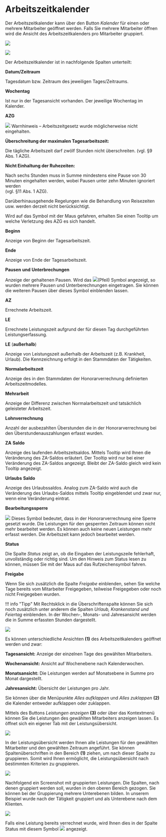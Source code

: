 # Arbeitszeitkalender

Der Arbeitszeitkalender kann über den Button *Kalender* für einen oder
mehrere Mitarbeiter geöffnet werden. Falls Sie mehrere Mitarbeiter
öffnen wird die Ansicht des Arbeitszeitkalenders pro Mitarbeiter
gruppiert.


![](<img/image137.png>)


![](<img/image171.png>)

Der Arbeitszeitkalender ist in nachfolgende Spalten unterteilt:

**Datum/Zeitraum**

Tagesdatum bzw. Zeitraum des jeweiligen Tages/Zeitraums.

**Wochentag**

Ist nur in der Tagesansicht vorhanden. Der jeweilige Wochentag im
Kalender.

**AZG**

![](<img/image139.png>) Warnhinweis –
Arbeitszeitgesetz wurde möglicherweise nicht eingehalten.

**Überschreitung der maximalen Tagesarbeitszeit:**

Die tägliche Arbeitszeit darf zwölf Stunden nicht überschreiten. (vgl.
§9 Abs. 1 AZG).

**Nicht Einhaltung der Ruhezeiten:**

Nach sechs Stunden muss in Summe mindestens eine Pause von 30 Minuten
eingehalten werden, wobei Pausen unter zehn Minuten ignoriert werden  
(vgl. §11 Abs. 1 AZG).

Darüberhinausgehende Regelungen wie die Behandlung von Reisezeiten usw.
werden derzeit nicht berücksichtigt.

Wird auf das Symbol mit der Maus gefahren, erhalten Sie einen Tooltip um
welche Verletzung des AZG es sich handelt.

**Beginn**

Anzeige von Beginn der Tagesarbeitszeit.

**Ende**

Anzeige von Ende der Tagesarbeitszeit.

**Pausen** **und** **Unterbrechungen**

Anzeige der gehaltenen Pausen. Wird das
![](<img/image140.png>)(Pfeil) Symbol angezeigt, so
wurden mehrere Pausen und Unterberechnungen eingetragen. Sie können die
weiteren Pausen über dieses Symbol einblenden lassen.

**AZ**

Errechnete Arbeitszeit.

**LE**

Errechnete Leistungszeit aufgrund der für diesen Tag durchgeführten
Leistungserfassung.

**LE** (**außerhalb**)

Anzeige von Leistungszeit außerhalb der Arbeitszeit (z.B. Krankheit,
Urlaub). Die Kennzeichnung erfolgt in den Stammdaten der Tätigkeiten.

**Normalarbeitszeit**

Anzeige des in den Stammdaten der Honorarverrechnung definierten
Arbeitszeitmodelles.

**Mehrarbeit**

Anzeige der Differenz zwischen Normalarbeitszeit und tatsächlich
geleisteter Arbeitszeit.

**Lohnverrechnung**

Anzahl der ausbezahlten Überstunden die in der Honorarverrechnung bei
den Überstundenauszahlungen erfasst wurden.

**ZA** **Saldo**

Anzeige des laufenden Arbeitszeitsaldos. Mittels Tooltip wird Ihnen die
Veränderung des ZA-Saldos erläutert. Der Tooltip wird nur bei einer
Veränderung des ZA-Saldos angezeigt. Bleibt der ZA-Saldo gleich wird
kein Tooltip angezeigt.

**Urlaubs** **Saldo**

Anzeige des Urlaubssaldos. Analog zum ZA-Saldo wird auch die Veränderung
des Urlaubs-Saldos mittels Tooltip eingeblendet und zwar nur, wenn eine
Veränderung eintrat.

**Bearbeitungssperre**

![](<img/image141.png>) Dieses Symbol bedeutet, dass
in der Honorarverrechnung eine Sperre gesetzt wurde. Die Leistungen für
den gesperrten Zeitraum können nicht mehr bearbeitet werden. Es können
auch keine neuen Leistungen mehr erfasst werden. Die Arbeitszeit kann
jedoch bearbeitet werden.

**Status**

Die Spalte *Status* zeigt an, ob die Eingaben der Leistungszeile
fehlerhaft, unvollständig oder richtig sind. Um den Hinweis zum Status
lesen zu können, müssen Sie mit der Maus auf das Rufzeichensymbol
fahren.

**Freigabe**

Wenn Sie sich zusätzlich die Spalte *Freigabe* einblenden, sehen Sie
welche Tage bereits vom Mitarbeiter Freigegeben, teilweise Freigegeben
oder noch nicht Freigegeben wurden.

!!! info "Tipp"
    Mit Rechtsklick in die Überschriftenspalte können Sie sich noch
    zusätzlich unter anderem die Spalten *Urlaub, Krankenstand und Feiertag*
    einblenden. In der Wochen-, Monats- und Jahresansicht werden die in
    Summe erfassten Stunden dargestellt.


![](<img/image142.png>)

Es können unterschiedliche Ansichten **(1)** des Arbeitszeitkalenders
geöffnet werden und zwar:

**Tagesansicht:** Anzeige der einzelnen Tage des gewählten Mitarbeiters.

**Wochenansicht:** Ansicht auf Wochenebene nach Kalenderwochen.

**Monatsansicht:** Die Leistungen werden auf Monatsebene in Summe pro
Monat dargestellt.

**Jahresansicht:** Übersicht der Leistungen pro Jahr.

Sie können über die Menüpunkte *Alles aufklappen* und *Alles zuklappen*
**(2)** die Kalender entweder aufklappen oder zuklappen.

Mittels des Buttons *Leistungen anzeigen* **(3)** oder über das
Kontextmenü können Sie die Leistungen des gewählten Mitarbeiters
anzeigen lassen. Es öffnet sich ein eigener Tab mit der
Leistungsübersicht.

![](<img/image143.png>)

In der Leistungsübersicht werden Ihnen alle Leistungen für den gewählten
Mitarbeiter und den gewählten Zeitraum angeführt. Sie können
Spaltenüberschriften in den Bereich **(1)** ziehen, um nach dieser
Spalte zu gruppieren. Somit wird Ihnen ermöglicht, die Leistungsübersicht
nach bestimmten Kriterien zu gruppieren.

![](<img/image144.png>)

Nachfolgend ein Screenshot mit gruppierten Leistungen. Die Spalten, nach
denen gruppiert werden soll, wurden in den oberen Bereich gezogen. Sie
können bei der Gruppierung mehrere Unterebenen bilden. In unserem
Beispiel wurde nach der Tätigkeit gruppiert und als Unterebene nach dem
Klienten.

![](<img/image145.png>)

Falls eine Leistung bereits verrechnet wurde, wird Ihnen dies in der
Spalte Status mit diesem Symbol
![](<img/image146.png>) angezeigt.
